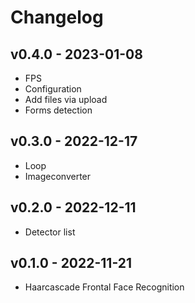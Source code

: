 # Changelog

## v0.4.0 - 2023-01-08

- FPS
- Configuration
- Add files via upload
- Forms detection

## v0.3.0 - 2022-12-17

- Loop
- Imageconverter

## v0.2.0 - 2022-12-11

- Detector list

## v0.1.0 - 2022-11-21

- Haarcascade Frontal Face Recognition
